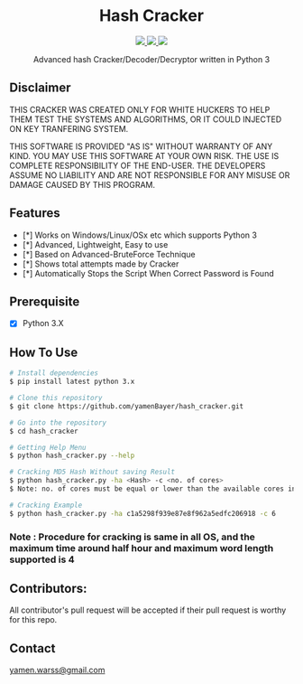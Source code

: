 <h1 align="center">Hash Cracker</h1>
<p align="center">
    <a href="https://python.org">
    <img src="https://img.shields.io/badge/Python-3.7-green.svg">
  </a>
  <a href="https://github.com/yamenBayer/hash_cracker">
    <img src="https://img.shields.io/badge/Release-1.0-blue.svg">
  </a>
    <a href="https://github.com/yamenBayer/hash_cracker">
    <img src="https://img.shields.io/badge/Open%20Source-%E2%9D%A4-brightgreen.svg">
  </a>
</p>


<p align="center">
  Advanced hash Cracker/Decoder/Decryptor written in Python 3
</p>


## Disclaimer

THIS CRACKER WAS CREATED ONLY FOR WHITE HUCKERS TO HELP THEM TEST THE SYSTEMS AND ALGORITHMS, OR IT COULD INJECTED ON KEY TRANFERING SYSTEM.


THIS SOFTWARE IS PROVIDED "AS IS" WITHOUT WARRANTY OF ANY KIND. YOU MAY USE THIS SOFTWARE AT YOUR OWN RISK. THE USE IS COMPLETE RESPONSIBILITY OF THE END-USER. THE DEVELOPERS ASSUME NO LIABILITY AND ARE NOT RESPONSIBLE FOR ANY MISUSE OR DAMAGE CAUSED BY THIS PROGRAM.

## Features
- [*] Works on Windows/Linux/OSx etc which supports Python 3
- [*] Advanced, Lightweight, Easy to use
- [*] Based on Advanced-BruteForce Technique
- [*] Shows total attempts made by Cracker
- [*] Automatically Stops the Script When Correct Password is Found

## Prerequisite
- [x] Python 3.X  

## How To Use
```bash
# Install dependencies 
$ pip install latest python 3.x

# Clone this repository
$ git clone https://github.com/yamenBayer/hash_cracker.git

# Go into the repository
$ cd hash_cracker

# Getting Help Menu
$ python hash_cracker.py --help

# Cracking MD5 Hash Without saving Result
$ python hash_cracker.py -ha <Hash> -c <no. of cores>
$ Note: no. of cores must be equal or lower than the available cores in your system.

# Cracking Example
$ python hash_cracker.py -ha c1a5298f939e87e8f962a5edfc206918 -c 6
```

### Note : Procedure for cracking is same in all OS, and the maximum time around half hour and maximum word length supported is 4


## Contributors:
All contributor's pull request will be accepted if their pull request is worthy for this repo.


## Contact 
yamen.warss@gmail.com
